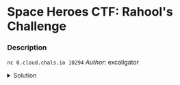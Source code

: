 # Space Heroes CTF: Rahool's Challenge
### Description
`nc 0.cloud.chals.io 10294`
*Author*: excaligator

<details closed>
<summary>Solution</summary>
  
  
### Flag
```
shctf{}
```
### Detailed Solution

</details>
